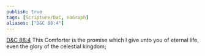 ```yaml
---
publish: true
tags: [Scripture/DaC, noGraph]
aliases: ["D&C 88:4"]
---
```

[D&C 88:4](https://churchofjesuschrist.org/study/scriptures/dc-testament/dc/88?lang=eng&id=p4#p4) This Comforter is the promise which I give unto you of eternal life, even the glory of the celestial kingdom;
